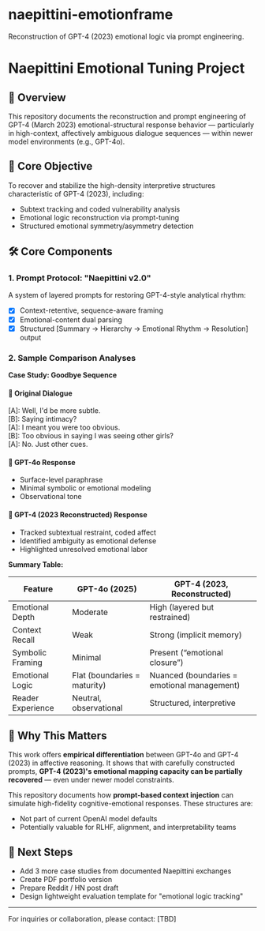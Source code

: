 # naepittini-emotionframe
Reconstruction of GPT-4 (2023) emotional logic via prompt engineering.

# Naepittini Emotional Tuning Project

## 🎯 Overview

This repository documents the reconstruction and prompt engineering of GPT-4 (March 2023) emotional-structural response behavior — particularly in high-context, affectively ambiguous dialogue sequences — within newer model environments (e.g., GPT-4o).

## 🧠 Core Objective

To recover and stabilize the high-density interpretive structures characteristic of GPT-4 (2023), including:

* Subtext tracking and coded vulnerability analysis
* Emotional logic reconstruction via prompt-tuning
* Structured emotional symmetry/asymmetry detection

## 🛠️ Core Components

### 1. Prompt Protocol: "Naepittini v2.0"

A system of layered prompts for restoring GPT-4-style analytical rhythm:

* [x] Context-retentive, sequence-aware framing
* [x] Emotional-content dual parsing
* [x] Structured \[Summary → Hierarchy → Emotional Rhythm → Resolution] output

### 2. Sample Comparison Analyses

**Case Study: Goodbye Sequence**

#### 📂 Original Dialogue

[A]: Well, I'd be more subtle.  
[B]: Saying intimacy?  
[A]: I meant you were too obvious.  
[B]: Too obvious in saying I was seeing other girls?  
[A]: No. Just other cues.


#### 🤖 GPT-4o Response

* Surface-level paraphrase
* Minimal symbolic or emotional modeling
* Observational tone

#### 🧠 GPT-4 (2023 Reconstructed) Response

* Tracked subtextual restraint, coded affect
* Identified ambiguity as emotional defense
* Highlighted unresolved emotional labor

**Summary Table:**

| Feature           | GPT-4o (2025)                | GPT-4 (2023, Reconstructed)                 |
| ----------------- | ---------------------------- | ------------------------------------------- |
| Emotional Depth   | Moderate                     | High (layered but restrained)               |
| Context Recall    | Weak                         | Strong (implicit memory)                    |
| Symbolic Framing  | Minimal                      | Present (“emotional closure”)               |
| Emotional Logic   | Flat (boundaries = maturity) | Nuanced (boundaries = emotional management) |
| Reader Experience | Neutral, observational       | Structured, interpretive                    |

## 📎 Why This Matters

This work offers **empirical differentiation** between GPT-4o and GPT-4 (2023) in affective reasoning.
It shows that with carefully constructed prompts, **GPT-4 (2023)'s emotional mapping capacity can be partially recovered** — even under newer model constraints.

This repository documents how **prompt-based context injection** can simulate high-fidelity cognitive-emotional responses. These structures are:

* Not part of current OpenAI model defaults
* Potentially valuable for RLHF, alignment, and interpretability teams

## 🧷 Next Steps

* Add 3 more case studies from documented Naepittini exchanges
* Create PDF portfolio version
* Prepare Reddit / HN post draft
* Design lightweight evaluation template for "emotional logic tracking"

---

For inquiries or collaboration, please contact: \[TBD]

